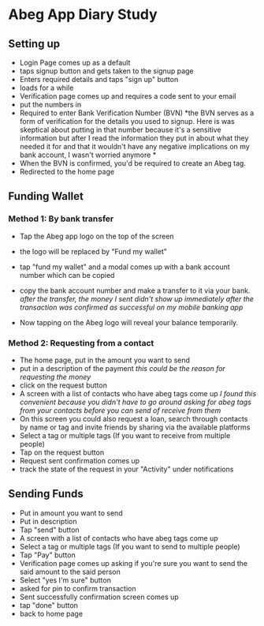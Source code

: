 # Abeg App Diary Study

## Setting up

- Login Page comes up as a default
- taps signup button and gets taken to the signup page
- Enters required details and taps "sign up" button
- loads for a while
- Verification page comes up and requires a code sent to your email
- put the numbers in
- Required to enter Bank Verification Number (BVN) *the BVN serves as a form of verification for the details you used to signup. Here is was skeptical about putting in that number because it's a sensitive information but after I read the information they put in about what they needed it for and that it wouldn't have any negative implications on my bank account, I wasn't worried anymore *
- When the BVN is confirmed, you'd be required to create an Abeg tag. 
- Redirected  to the home page



## Funding Wallet

### Method 1: By bank transfer

- Tap the Abeg app logo on the top of the screen 

- the logo will be replaced by "Fund my wallet"

- tap "fund my wallet" and a modal comes up with a bank account number which can be copied

- copy the bank account number and make a transfer to it via your bank. *after the transfer, the money I sent didn't show up immediately after the transaction was confirmed as successful on my mobile banking app*

- Now tapping on the Abeg logo will reveal your balance temporarily.

  

### Method 2: Requesting from a contact

- The home page, put in the amount you want to send
- put in a description of the payment *this could be the reason for requesting the money*
- click on the request button
- A screen with a list of contacts who have abeg tags come up *I found this convenient because you didn't have to go around asking for abeg tags from your contacts before you can send of receive from them*
- On this screen you could also request a loan, search through contacts by name or tag and invite friends by sharing via the available platforms
- Select a tag or multiple tags (If you want to receive from multiple people)
- Tap on the request button
- Request sent confirmation comes up
- track the state of the request in your "Activity" under notifications



## Sending Funds

- Put in amount you want to send
- Put in description
- Tap "send" button
- A screen with a list of contacts who have abeg tags come up
- Select a tag or multiple tags (If you want to send to multiple people)
- Tap "Pay" button
- Verification page comes up asking if you're sure you want to send the said amount to the said person
- Select "yes I'm sure" button
- asked for pin to confirm transaction
- Sent successfully confirmation screen comes up
- tap "done" button
- back to home page







